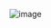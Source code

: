 ![image](https://github.com/Jamil115/Currency-Converter/assets/101088169/5ee6b8c9-3997-43ea-9d0f-e7af017106b1)

